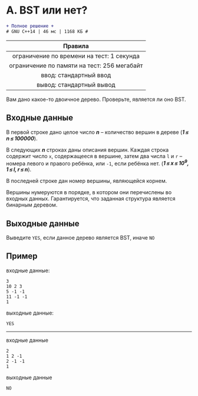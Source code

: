 # A. BST или нет?

```diff
+ Полное решение +
# GNU C++14 | 46 мс | 1168 КБ #
```

| Правила                                     	|
|:---------------------------------------------:|
| ограничение по времени на тест: 1 секунда     |
| ограничение по памяти на тест: 256 мегабайт   |
| ввод: стандартный ввод                        |
| вывод: стандартный вывод                      |

Вам дано какое-то двоичное дерево. Проверьте, является ли оно BST.

## Входные данные
В первой строке дано целое число ***n*** – количество вершин в дереве (***1 ≤ n ≤ 100000***).

В следующих ***n*** строках даны описания вершин. Каждая строка содержит число `x`, содержащееся в вершине, затем два числа `l` и `r` – номера левого и правого ребёнка, или `-1`, если ребёнка нет. (***1 ≤ x ≤ 10<sup>9</sup>, 1 ≤ l, r ≤ n***).

В последней строке дан номер вершины, являющейся корнем.

Вершины нумеруются в порядке, в котором они перечислены во входных данных. Гарантируется, что заданная структура является бинарным деревом.

## Выходные данные
Выведите `YES`, если данное дерево является BST, иначе `NO`

## Пример
входные данные:
```
3
10 2 3
5 -1 -1
11 -1 -1
1
```
выходные данные:
```
YES
```
---
входные данные
```
2
1 2 -1
2 -1 -1
1
```
выходные данные
```
NO
```
